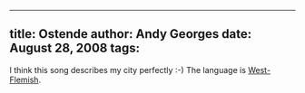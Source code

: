 -----
title:  Ostende
author: Andy Georges
date: August 28, 2008
tags: 
-----







I think this song describes my city perfectly :-) The language is
[West-Flemish](http://en.wikipedia.org/wiki/West_Flemish).




